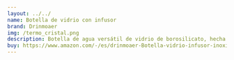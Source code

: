 ```yaml
---
layout: ../../
name: Botella de vidrio con infusor
brand: Drinmoaer
img: /termo_cristal.png
description: Botella de agua versátil de vidrio de borosilicato, hecha de vidrio de borosilicato, esta botella está diseñada tanto para bebidas frías como calientes, puede soportar temperaturas de 0 ° F a 212 ° F (32.0 °F a 212.0 °F). No afecta el sabor de tus bebidas, por lo que es perfecto para infusiones de té, aguas con infusión de frutas o tu café favorito.
buy: https://www.amazon.com/-/es/drinmoaer-Botella-vidrio-infusor-inoxidable/dp/B0D5XJXQXT?__mk_es_US=%C3%85M%C3%85%C5%BD%C3%95%C3%91&crid=3ILNOAS2LOZTR&dib=eyJ2IjoiMSJ9.Niv2rjoeRUqbpxUruwvk2gAOccrr--Sdphe56wJRyLNCGsoWHcFPM7b21M9T7TPU-xCZxxbngecjheowv6FiIecmIvHOe3VTfSrsI3t4CHP-GwDqV6SbftSOcQZh4F4lhEUvSWkMqLZLbfIAYQ0nes7-Mpz4oUWoMNg_hIuHt4cF0rXGZ4REEtWVMDevXGCvLsZEkUZTSkH6Y-uLCnNVbBZ8-dlSjjM4I5Kx29p-Oox81_sp8d_UfQ4_Tx4wrGUdRrw1rtXLa26d6TcGkY_mX24GTIV5by7vuCxfrNzqRVmFouaHtAW4vZAg_pR6XLG95xVDvOxFUvsDDAHJjvpCjXsAMAa5OR98xXh1U7c6YqTbRJ_0-ePD21zx5LFDFHHrng1avabMNXTAaHC0oYdSUNHgAKc8ZmHJKzMVKdunqY2C0uYNhCwMQyS6e1XZw1lo.Rerhff69K8r_P2RnwaLL-4DaVZhUE8BpBz_lZhNqPX4&dib_tag=se&keywords=infusiones+y+tes&qid=1734368683&sprefix=infusiones+y+te%2Caps%2C247&sr=8-92
---
```

